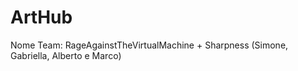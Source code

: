# ArtHub

Nome Team: RageAgainstTheVirtualMachine + Sharpness (Simone, Gabriella, Alberto e Marco)


